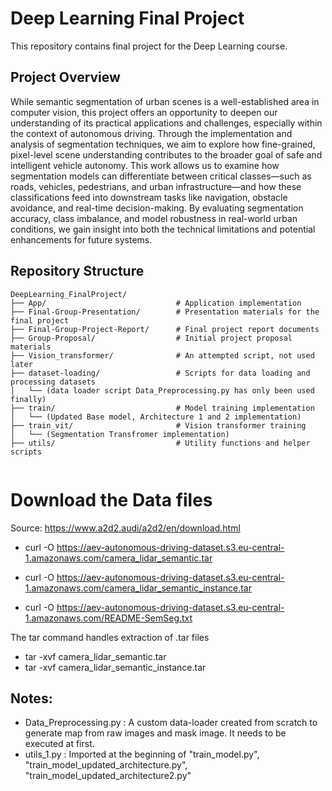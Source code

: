 # Deep Learning Final Project

This repository contains  final project for the Deep Learning course.


## Project Overview

While semantic segmentation of urban scenes is a well-established area in computer vision, this project offers an opportunity to deepen our understanding of its practical applications and challenges, especially within the context of autonomous driving. Through the implementation and analysis of segmentation techniques, we aim to explore how fine-grained, pixel-level scene understanding contributes to the broader goal of safe and intelligent vehicle autonomy.
This work allows us to examine how segmentation models can differentiate between critical classes—such as roads, vehicles, pedestrians, and urban infrastructure—and how these classifications feed into downstream tasks like navigation, obstacle avoidance, and real-time decision-making. By evaluating segmentation accuracy, class imbalance, and model robustness in real-world urban conditions, we gain insight into both the technical limitations and potential enhancements for future systems.


## Repository Structure

```
DeepLearning_FinalProject/
├── App/                             # Application implementation
├── Final-Group-Presentation/        # Presentation materials for the final project
├── Final-Group-Project-Report/      # Final project report documents
├── Group-Proposal/                  # Initial project proposal materials
├── Vision_transformer/              # An attempted script, not used later
├── dataset-loading/                 # Scripts for data loading and processing datasets
│   └── (data loader script Data_Preprocessing.py has only been used finally)
├── train/                           # Model training implementation
│   └── (Updated Base model, Architecture 1 and 2 implementation)
├── train_vit/                       # Vision transformer training
│   └── (Segmentation Transfromer implementation)
├── utils/                           # Utility functions and helper scripts
    
```



# Download the Data files

Source:
https://www.a2d2.audi/a2d2/en/download.html

- curl -O https://aev-autonomous-driving-dataset.s3.eu-central-1.amazonaws.com/camera_lidar_semantic.tar

- curl -O https://aev-autonomous-driving-dataset.s3.eu-central-1.amazonaws.com/camera_lidar_semantic_instance.tar

- curl -O https://aev-autonomous-driving-dataset.s3.eu-central-1.amazonaws.com/README-SemSeg.txt



The tar command handles extraction of .tar files

- tar -xvf camera_lidar_semantic.tar
- tar -xvf camera_lidar_semantic_instance.tar


## Notes:

- Data_Preprocessing.py : A custom data-loader created from scratch to generate map from raw images and mask image. It needs to be executed at first.
- utils_1.py : Imported at the beginning of "train_model.py", "train_model_updated_architecture.py", "train_model_updated_architecture2.py"



